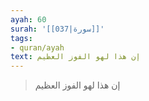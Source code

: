 ```yaml
---
ayah: 60
surah: '[[037|سورة]]'
tags:
- quran/ayah
text: إن هذا لهو الفوز العظيم
---
```

> إن هذا لهو الفوز العظيم
